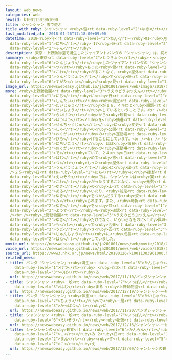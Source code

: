 ```yaml
---
layout: web_news
categories: web
newsid: k10011303961000
title: シャンシャン 雪で遊ぶ
title_with_ruby: シャンシャン <ruby>雪<rt data-ruby-level="2">ゆき</rt></ruby>で<ruby>遊<rt data-ruby-level="3">あそ</rt></ruby>ぶ
last_modified_at: '2018-01-26T17:18:00+09:00'
datetime: 2018<ruby>年<rt data-ruby-level="1">ねん</rt></ruby>01<ruby>月<rt data-ruby-level="1">がつ</rt></ruby>26<ruby>日<rt
  data-ruby-level="1">にち</rt></ruby> 17<ruby>時<rt data-ruby-level="2">じ</rt></ruby>18<ruby>分<rt
  data-ruby-level="2">ふん</rt></ruby>
description: 東京・上野動物園で誕生したジャイアントパンダの「シャンシャン」は、初めて積もった雪にも怖がることなく、屋外の運動場で遊ぶ姿が見られています。
summary: <ruby>東京<rt data-ruby-level="2">とうきょう</rt></ruby>・<ruby>上野動物園<rt data-ruby-level="3">うえのどうぶつえん</rt></ruby>で<ruby>誕生<rt
  data-ruby-level="6">たんじょう</rt></ruby>したジャイアントパンダの「シャンシャン」は、<ruby>初<rt data-ruby-level="4">はじ</rt></ruby>めて<ruby>積<rt
  data-ruby-level="4">つ</rt></ruby>もった<ruby>雪<rt data-ruby-level="2">ゆき</rt></ruby>にも<ruby>怖<rt
  data-ruby-level="7">こわ</rt></ruby>がることなく、<ruby>屋外<rt data-ruby-level="3">おくがい</rt></ruby>の<ruby>運動場<rt
  data-ruby-level="3">うんどうじょう</rt></ruby>で<ruby>遊<rt data-ruby-level="3">あそ</rt></ruby>ぶ<ruby>姿<rt
  data-ruby-level="6">すがた</rt></ruby>が<ruby>見<rt data-ruby-level="1">み</rt></ruby>られています。
image_url: https://newswebeasy.github.io/ja201801/news/web/image/2018/01/26/K10011303961_1801261717_1801261718_01_03.jpg
more: <ruby>上野動物園<rt data-ruby-level="3">うえのどうぶつえん</rt></ruby>によりますと、「シャンシャン」は２５<ruby>日<rt
  data-ruby-level="1">にち</rt></ruby>に<ruby>行<rt data-ruby-level="2">い</rt></ruby>った<ruby>身体<rt
  data-ruby-level="3">しんたい</rt></ruby><ruby>測定<rt data-ruby-level="5">そくてい</rt></ruby>で、<ruby>体重<rt
  data-ruby-level="3">たいじゅう</rt></ruby>が１６．４キロと<ruby>順調<rt data-ruby-level="4">じゅんちょう</rt></ruby>に<ruby>成長<rt
  data-ruby-level="4">せいちょう</rt></ruby>しているということです。<br /><br /><ruby>動物園<rt data-ruby-level="3">どうぶつえん</rt></ruby>では<ruby>来月<rt
  data-ruby-level="2">らいげつ</rt></ruby>から<ruby>観覧<rt data-ruby-level="6">かんらん</rt></ruby><ruby>方法<rt
  data-ruby-level="4">ほうほう</rt></ruby>を<ruby>抽選<rt data-ruby-level="7">ちゅうせん</rt></ruby>から<ruby>先着順<rt
  data-ruby-level="4">せんちゃくじゅん</rt></ruby>に<ruby>変更<rt data-ruby-level="7">へんこう</rt></ruby>し、パンダ<ruby>舎<rt
  data-ruby-level="5">しゃ</rt></ruby>の<ruby>公開<rt data-ruby-level="3">こうかい</rt></ruby>エリアを<ruby>屋外<rt
  data-ruby-level="3">おくがい</rt></ruby>の<ruby>運動場<rt data-ruby-level="3">うんどうじょう</rt></ruby>まで<ruby>広<rt
  data-ruby-level="2">ひろ</rt></ruby>げることにしています。<br /><br />「シャンシャン」は<ruby>今月<rt data-ruby-level="2">こんげつ</rt></ruby>１３<ruby>日以降<rt
  data-ruby-level="6">にちいこう</rt></ruby>、ほぼ<ruby>毎日<rt data-ruby-level="2">まいにち</rt></ruby>、<ruby>屋外<rt
  data-ruby-level="3">おくがい</rt></ruby>の<ruby>運動場<rt data-ruby-level="3">うんどうじょう</rt></ruby>に<ruby>出<rt
  data-ruby-level="1">で</rt></ruby>ていて、２４<ruby>日<rt data-ruby-level="1">にち</rt></ruby>に<ruby>初<rt
  data-ruby-level="4">はじ</rt></ruby>めて<ruby>雪<rt data-ruby-level="2">ゆき</rt></ruby>の<ruby>積<rt
  data-ruby-level="4">つ</rt></ruby>もった<ruby>屋外<rt data-ruby-level="3">おくがい</rt></ruby>の<ruby>運動場<rt
  data-ruby-level="3">うんどうじょう</rt></ruby>に<ruby>出<rt data-ruby-level="1">で</rt></ruby>たということです。<br
  />２５<ruby>日<rt data-ruby-level="1">にち</rt></ruby>に<ruby>撮影<rt data-ruby-level="7">さつえい</rt></ruby>された<ruby>映像<rt
  data-ruby-level="6">えいぞう</rt></ruby>では、シャンシャンは<ruby>驚<rt data-ruby-level="7">おどろ</rt></ruby>いたり<ruby>怖<rt
  data-ruby-level="7">こわ</rt></ruby>がったりすることなく、<ruby>元気<rt data-ruby-level="2">げんき</rt></ruby>に<ruby>雪<rt
  data-ruby-level="2">ゆき</rt></ruby>の<ruby>上<rt data-ruby-level="2">うえ</rt></ruby>を<ruby>歩<rt
  data-ruby-level="2">ある</rt></ruby>いたり、<ruby>前足<rt data-ruby-level="2">まえあし</rt></ruby>で<ruby>雪<rt
  data-ruby-level="2">ゆき</rt></ruby>をつかんだりする<ruby>姿<rt data-ruby-level="6">すがた</rt></ruby>が<ruby>見<rt
  data-ruby-level="1">み</rt></ruby>られます。また、<ruby>時折<rt data-ruby-level="4">ときおり</rt></ruby>、<ruby>雪<rt
  data-ruby-level="2">ゆき</rt></ruby>を<ruby>口<rt data-ruby-level="1">くち</rt></ruby>にふくむ<ruby>様子<rt
  data-ruby-level="3">ようす</rt></ruby>も<ruby>確認<rt data-ruby-level="7">かくにん</rt></ruby>できます。<br
  /><br /><ruby>上野動物園<rt data-ruby-level="3">うえのどうぶつえん</rt></ruby>の<ruby>担当者<rt data-ruby-level="6">たんとうしゃ</rt></ruby>は「<ruby>雪<rt
  data-ruby-level="2">ゆき</rt></ruby>だけでなく、いろいろなものに<ruby>興味<rt data-ruby-level="5">きょうみ</rt></ruby>を<ruby>持<rt
  data-ruby-level="3">も</rt></ruby>って<ruby>活発<rt data-ruby-level="3">かっぱつ</rt></ruby>に<ruby>動<rt
  data-ruby-level="3">うご</rt></ruby>き<ruby>回<rt data-ruby-level="3">まわ</rt></ruby>り、<ruby>順調<rt
  data-ruby-level="4">じゅんちょう</rt></ruby>に<ruby>成長<rt data-ruby-level="4">せいちょう</rt></ruby>している」と<ruby>話<rt
  data-ruby-level="2">はな</rt></ruby>していました。
movie_url: https://newswebeasy.github.io/ja201801/news/web/movie/2018/01/26/k10011303961_201801261717_201801261718.mp4
voice_url: https://newswebeasy.github.io/ja201801/news/web/voice/2018/01/26/k10011303961_201801261717_201801261718.mp3
source_url: https://www3.nhk.or.jp/news/html/20180126/k10011303961000.html
related_news:
- title: パンダ「シャンシャン」<ruby>誕生<rt data-ruby-level="6">たんじょう</rt></ruby>５か<ruby>月<rt
    data-ruby-level="1">げつ</rt></ruby> <ruby>丸太<rt data-ruby-level="2">まるた</rt></ruby>によじ<ruby>登<rt
    data-ruby-level="3">のぼ</rt></ruby>る
  url: https://newswebeasy.github.io/news/web/2017/11/10/パンダシャンシャン誕生5か月-丸太によじ登る
- title: シャンシャン <ruby>一般<rt data-ruby-level="7">いっぱん</rt></ruby><ruby>公開<rt data-ruby-level="3">こうかい</rt></ruby><ruby>始<rt
    data-ruby-level="3">はじ</rt></ruby>まる <ruby>上野動物園<rt data-ruby-level="3">うえのどうぶつえん</rt></ruby>
  url: https://newswebeasy.github.io/news/web/2017/12/19/シャンシャン-一般公開始まる-上野動物園
- title: パンダ「シャンシャン」<ruby>体重<rt data-ruby-level="3">たいじゅう</rt></ruby>10キロ<ruby>超<rt
    data-ruby-level="7">ちょう</rt></ruby>で<ruby>一層<rt data-ruby-level="6">いっそう</rt></ruby><ruby>活発<rt
    data-ruby-level="3">かっぱつ</rt></ruby>に
  url: https://newswebeasy.github.io/news/web/2017/11/20/パンダシャンシャン体重10キロ超で一層活発に
- title: シャンシャン <ruby>一般<rt data-ruby-level="7">いっぱん</rt></ruby><ruby>公開<rt data-ruby-level="3">こうかい</rt></ruby>にあわせてライブ<ruby>映像<rt
    data-ruby-level="6">えいぞう</rt></ruby><ruby>配信<rt data-ruby-level="4">はいしん</rt></ruby>へ
  url: https://newswebeasy.github.io/news/web/2017/12/16/シャンシャン-一般公開にあわせてライブ映像配信へ
- title: シャンシャンの<ruby>観覧<rt data-ruby-level="6">かんらん</rt></ruby><ruby>申<rt data-ruby-level="7">もう</rt></ruby>し<ruby>込<rt
    data-ruby-level="7">こ</rt></ruby>み 2<ruby>日<rt data-ruby-level="1">にち</rt></ruby>で16<ruby>万<rt
    data-ruby-level="2">まん</rt></ruby><ruby>件<rt data-ruby-level="5">けん</rt></ruby><ruby>超<rt
    data-ruby-level="7">こ</rt></ruby>え
  url: https://newswebeasy.github.io/news/web/2017/12/09/シャンシャンの観覧申し込み-2日で16万件超え
...
```

